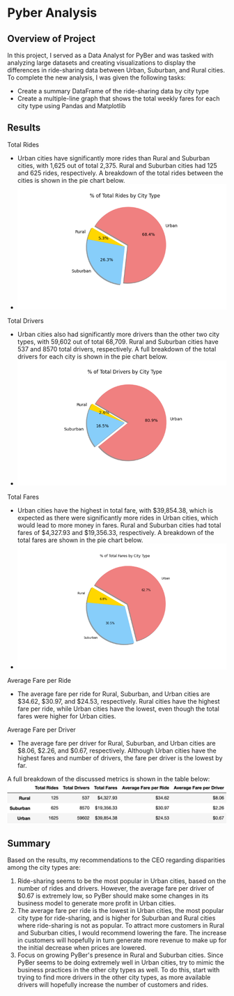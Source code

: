 # Pyber Analysis

## Overview of Project
In this project, I served as a Data Analyst for PyBer and was tasked with analyzing large datasets and creating visualizations to display the differences in ride-sharing data between Urban, Suburban, and Rural cities. To complete the new analysis, I was given the following tasks:
- Create a summary DataFrame of the ride-sharing data by city type
- Create a multiple-line graph that shows the total weekly fares for each city type using Pandas and Matplotlib

## Results
Total Rides
- Urban cities have significantly more rides than Rural and Suburban cities, with 1,625 out of total 2,375. Rural and Suburban cities had 125 and 625 rides, respectively. A breakdown of the total rides between the cities is shown in the pie chart below.
- ![% of Total Rides by City Type](analysis/Fig6.png)

Total Drivers
- Urban cities also had significantly more drivers than the other two city types, with 59,602 out of total 68,709. Rural and Suburban cities have 537 and 8570 total drivers, respectively. A full breakdown of the total drivers for each city is shown in the pie chart below.
- ![% of Total Drivers by City Type](analysis/Fig7.png)

Total Fares
- Urban cities have the highest in total fare, with $39,854.38, which is expected as there were significantly more rides in Urban cities, which would lead to more money in fares. Rural and Suburban cities had total fares of $4,327.93 and $19,356.33, respectively. A breakdown of the total fares are shown in the pie chart below.
- ![% of Total Fares by City Type](analysis/Fig5.png)

Average Fare per Ride
- The average fare per ride for Rural, Suburban, and Urban cities are $34.62, $30.97, and $24.53, respectively. Rural cities have the highest fare per ride, while Urban cities have the lowest, even though the total fares were higher for Urban cities. 

Average Fare per Driver
- The average fare per driver for Rural, Suburban, and Urban cities are $8.06, $2.26, and $0.67, respectively. Although Urban cities have the highest fares and number of drivers, the fare per driver is the lowest by far. 

A full breakdown of the discussed metrics is shown in the table below:
![Full Breakdown](Resources/full_data.png)

## Summary
Based on the results, my recommendations to the CEO regarding disparities among the city types are:
1. Ride-sharing seems to be the most popular in Urban cities, based on the number of rides and drivers. However, the average fare per driver of $0.67 is extremely low, so PyBer should make some changes in its business model to generate more profit in Urban cities. 
2. The average fare per ride is the lowest in Urban cities, the most popular city type for ride-sharing, and is higher for Suburban and Rural cities where ride-sharing is not as popular. To attract more customers in Rural and Suburban cities, I would recommend lowering the fare. The increase in customers will hopefully in turn generate more revenue to make up for the initial decrease when prices are lowered. 
3. Focus on growing PyBer's presence in Rural and Suburban cities. Since PyBer seems to be doing extremely well in Urban cities, try to mimic the business practices in the other city types as well. To do this, start with trying to find more drivers in the other city types, as more available drivers will hopefully increase the number of customers and rides.
